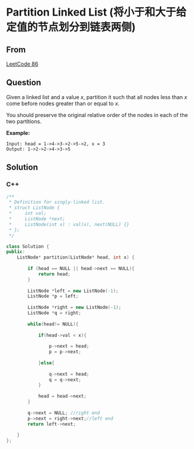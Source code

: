 # Partition Linked List (将小于和大于给定值的节点划分到链表两侧)   



## From

[LeetCode 86](https://leetcode.com/problems/partition-list/description/)



## Question



Given a linked list and a value *x*, partition it such that all nodes less than *x* come before nodes greater than or equal to *x*.

You should preserve the original relative order of the nodes in each of the two partitions.

**Example:**

```
Input: head = 1->4->3->2->5->2, x = 3
Output: 1->2->2->4->3->5
```



## Solution  

### C++

```c++
/**
 * Definition for singly-linked list.
 * struct ListNode {
 *     int val;
 *     ListNode *next;
 *     ListNode(int x) : val(x), next(NULL) {}
 * };
 */

class Solution {
public:
    ListNode* partition(ListNode* head, int x) {
        
        if (head == NULL || head->next == NULL){
            return head;
        }
        
        ListNode *left = new ListNode(-1);
        ListNode *p = left;
        
        ListNode *right = new ListNode(-1);
        ListNode *q = right;
        
        while(head!= NULL){
            
            if(head->val < x){
                
                p->next = head;
                p = p->next;
                
            }else{
                
                q->next = head;
                q = q->next;
            }
            
            head = head->next;
        }
        
        q->next = NULL; //right end
        p->next = right->next;//left end
        return left->next;
        
    }
};
```

